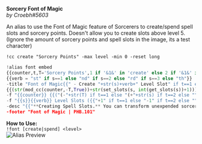 **Sorcery Font of Magic**  
*by Croebh#5603*  
  
An alias to use the Font of Magic feature of Sorcerers to create/spend spell slots and sorcery points. Doesn't allow you to create slots above level 5. (Ignore the amount of sorcery points and spell slots in the image, its a test character)  
  
`!cc create "Sorcery Points" -max level -min 0 -reset long`  
  
```python  
!alias font embed  
{{counter,t,T='Sorcery Points',1 if '&1&' in 'create' else 2 if '&1&' in 'spend' else 0,2 if "&2&"=="1" else 3 if "&2&"=="2" else 5 if "&2&"=="3" else 6 if "&2&"=="4" else 7 if "&2&">="5" else 0}}{{s=min((5 if t==1 else 9),int("&2&" if '&' not in "&2&" else 0))}}
{{verb = "st" if s==1 else "nd" if s==2 else "rd" if s==3 else "th"}}
-title "Font of Magic{{" - Create "+str(s)+verb+" Level Slot" if t==1 else " - Spend "+str(s)+verb+" Level Slot" if t==2 else ""}}"  
{{(str(mod_cc(counter,-T,True))+str(set_slots(s, int(get_slots(s))+1))).replace('None','') if t==1 else (str(mod_cc(counter,+s))+str(use_slot(s))).replace('None','') if t==2 else ""}}  
-f "{{counter}} {{("(-"+str(T) if t==1 else "(+"+str(s) if t==2 else "")+')'}}|{{cc_str(counter)}}"  
-f "{{s}}{{verb}} Level Slots ({{"+1" if t==1 else "-1" if t==2 else ""}})|{{slots_str(s)}}"  
-desc "{{"**Creating Spell Slots.** You can transform unexpended sorcery points into one spell slot as a bonus action on your turn. The created spell slots vanish at the end of a long rest. You can create spell slots no higher in level than 5th.\n\nCreating a "+str(s)+verb+" Level Slot, spending "+str(T)+" Sorcery Points." if t==1 else "**Converting a Spell Slot to Sorcery Points.** As a bonus action on your turn, you can expend one spell slot and gain a number of sorcery points equal to the slot's level.\n\nSpending a "+str(s)+verb+" Level Slot, creating "+str(s)+" Sorcery Points." if t==2 else "`!font create #` to create a slot with Sorcery Points,\n `!font spend #` to spend a slot to gain Sorcery Points"}}"  
-footer "Font of Magic | PHB.101"  
```  
  
**How to Use:**  
`!font [create|spend] <level>`  
![Alias Preview](https://cdn.discordapp.com/attachments/339575411480592384/391781561411960832/unknown.png)
